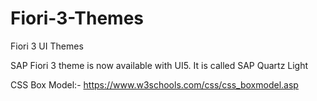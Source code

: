 # Fiori-3-Themes
Fiori 3 UI Themes

SAP Fiori 3 theme is now available with UI5. It is called SAP Quartz Light


CSS Box Model:-
https://www.w3schools.com/css/css_boxmodel.asp
